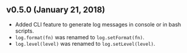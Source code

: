 ## v0.5.0 (January 21, 2018)

- Added CLI feature to generate log messages in console or in bash scripts.
- `log.format(fn)` was renamed to `log.setFormat(fn)`.
- `log.level(level)` was renamed to `log.setLevel(level)`.

